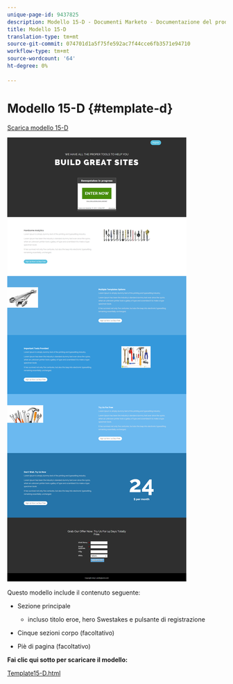 ```yaml
---
unique-page-id: 9437825
description: Modello 15-D - Documenti Marketo - Documentazione del prodotto
title: Modello 15-D
translation-type: tm+mt
source-git-commit: 074701d1a5f75fe592ac7f44cce6fb3571e94710
workflow-type: tm+mt
source-wordcount: '64'
ht-degree: 0%

---
```



# Modello 15-D {#template-d}

[Scarica modello 15-D](https://docs.marketo.com/download/attachments/9437825/template-15d.html?version=1&amp;modificationdate=1438980509000&amp;api=v2)

![](assets/image2015-8-13-13-3a56-3a26.png)

Questo modello include il contenuto seguente:

* Sezione principale

   * incluso titolo eroe, hero Swestakes e pulsante di registrazione

* Cinque sezioni corpo (facoltativo)
* Piè di pagina (facoltativo)

**Fai clic qui sotto per scaricare il modello:**

[Template15-D.html](https://docs.marketo.com/download/attachments/9437825/template-15d.html?version=1&amp;modificationdate=1438980509000&amp;api=v2)
